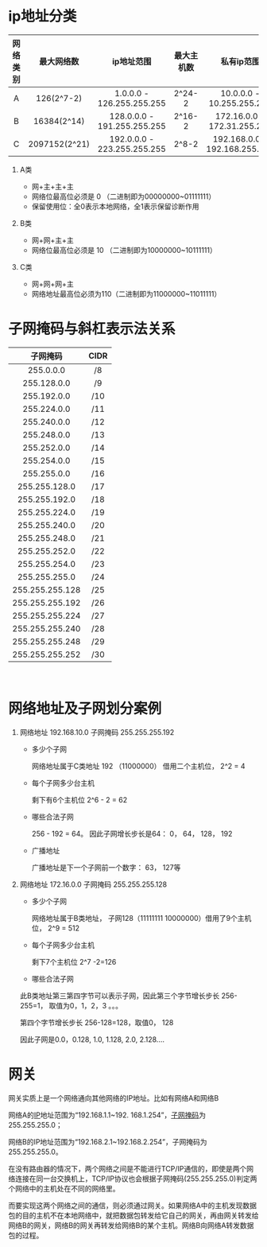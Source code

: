 #  ip地址分类

| 网络类别 |  最大网络数   |         ip地址范围          | 最大主机数 |          私有ip范围           |
| :------: | :-----------: | :-------------------------: | :--------: | :---------------------------: |
|    A     |  126(2^7-2)   |  1.0.0.0 - 126.255.255.255  |   2^24-2   |   10.0.0.0 - 10.255.255.255   |
|    B     |  16384(2^14)  | 128.0.0.0 - 191.255.255.255 |   2^16-2   |  172.16.0.0 - 172.31.255.255  |
|    C     | 2097152(2^21) | 192.0.0.0 - 223.255.255.255 |   2^8-2    | 192.168.0.0 - 192.168.255.255 |

1. A类 
   * 网+主+主+主 
   * 网络位最高位必须是 0   （二进制即为00000000~01111111）
   * 保留使用位：全0表示本地网络，全1表示保留诊断作用

2. B类
   * 网+网+主+主
   * 网络位最高位必须是 10 （二进制即为10000000~10111111）
3. C类
   * 网+网+网+主
   * 网络地址最高位必须为110（二进制即为11000000~11011111）

# 子网掩码与斜杠表示法关系

|    子网掩码     | CIDR |
| :-------------: | :--: |
|    255.0.0.0    |  /8  |
|   255.128.0.0   |  /9  |
|   255.192.0.0   | /10  |
|   255.224.0.0   | /11  |
|   255.240.0.0   | /12  |
|   255.248.0.0   | /13  |
|   255.252.0.0   | /14  |
|   255.254.0.0   | /15  |
|   255.255.0.0   | /16  |
|  255.255.128.0  | /17  |
|  255.255.192.0  | /18  |
|  255.255.224.0  | /19  |
|  255.255.240.0  | /20  |
|  255.255.248.0  | /21  |
|  255.255.252.0  | /22  |
|  255.255.254.0  | /23  |
|  255.255.255.0  | /24  |
| 255.255.255.128 | /25  |
| 255.255.255.192 | /26  |
| 255.255.255.224 | /27  |
| 255.255.255.240 | /28  |
| 255.255.255.248 | /29  |
| 255.255.255.252 | /30  |

​	

# 网络地址及子网划分案例

1. 网络地址 192.168.10.0  子网掩码 255.255.255.192

   * 多少个子网

     网络地址属于C类地址 192 （11000000） 借用二个主机位， 2^2 = 4

   * 每个子网多少台主机

     剩下有6个主机位  2^6 - 2 = 62

   * 哪些合法子网

     256 - 192 = 64。 因此子网增长步长是64： 0， 64， 128， 192

   * 广播地址

     广播地址是下一个子网前一个数字： 63， 127等

2. 网络地址 172.16.0.0 子网掩码 255.255.255.128

   * 多少个子网

     网络地址属于B类地址， 子网128（11111111 10000000）借用了9个主机位， 2^9 = 512

   * 每个子网多少台主机

     剩下7个主机位   2^7 -2=126

   *  哪些合法子网

     此B类地址第三第四字节可以表示子网，因此第三个字节增长步长 256-255=1， 取值为0，1，2，3 。。。

     第四个字节增长步长 256-128=128，取值0， 128

     因此子网是0.0，0.128, 1.0, 1.128, 2.0, 2.128.... 



# 网关

网关实质上是一个网络通向其他网络的IP地址。比如有网络A和网络B

网络A的[IP](http://baike.baidu.com/view/8370.htm)地址范围为“192.168.1.1~192. 168.1.254”，[子网掩码](http://baike.baidu.com/view/878.htm)为255.255.255.0；

网络B的IP地址范围为“192.168.2.1~192.168.2.254”，子网掩码为255.255.255.0。

在没有路由器的情况下，两个网络之间是不能进行TCP/IP通信的，即使是两个网络连接在同一台交换机上，TCP/IP协议也会根据子网掩码(255.255.255.0)判定两个网络中的主机处在不同的网络里。

而要实现这两个网络之间的通信，则必须通过网关。如果网络A中的主机发现数据包的目的主机不在本地网络中，就把数据包转发给它自己的网关，再由网关转发给网络B的网关，网络B的网关再转发给网络B的某个主机。网络B向网络A转发数据包的过程。
